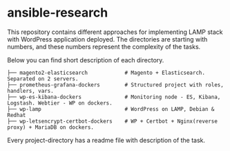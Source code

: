 # ansible-research

This repository contains different approaches for implementing LAMP stack with WordPress application deployed. The directories are starting with numbers, and these numbers represent the complexity of the tasks.  

Below you can find short description of each directory.

    ├── magento2-elasticsearch            # Magento + Elasticsearch. Separated on 2 servers.
    ├── prometheus-grafana-dockers        # Structured project with roles, handlers, vars.
    ├── wp-es-kibana-dockers              # Monitoring node - ES, Kibana, Logstash. Webtier - WP on dockers.
    ├── wp-lamp                           # WordPress on LAMP, Debian & Redhat
    ├── wp-letsencrypt-certbot-dockers    # WP + Certbot + Nginx(reverse proxy) + MariaDB on dockers.

Every project-directory has a readme file with description of the task.